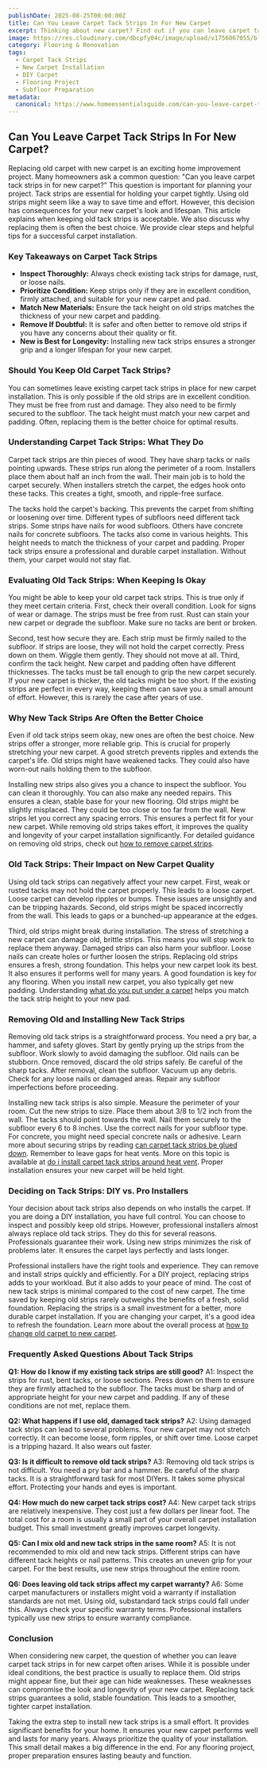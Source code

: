 ```yaml
---
publishDate: 2025-08-25T00:00:00Z
title: Can You Leave Carpet Tack Strips In For New Carpet
excerpt: Thinking about new carpet? Find out if you can leave carpet tack strips in for new carpet installation. Learn when to keep them, when to replace them, and best practices.
image: https://res.cloudinary.com/dbcpfy04c/image/upload/v1756067055/blog_image_1756067051_wwo8mm.webp
category: Flooring & Renovation
tags:
  - Carpet Tack Strips
  - New Carpet Installation
  - DIY Carpet
  - Flooring Project
  - Subfloor Preparation
metadata:
  canonical: https://www.homeessentialsguide.com/can-you-leave-carpet-tack-strips-in-for-new-carpet
---
```


## Can You Leave Carpet Tack Strips In For New Carpet?

Replacing old carpet with new carpet is an exciting home improvement project. Many homeowners ask a common question: "Can you leave carpet tack strips in for new carpet?" This question is important for planning your project. Tack strips are essential for holding your carpet tightly. Using old strips might seem like a way to save time and effort. However, this decision has consequences for your new carpet's look and lifespan. This article explains when keeping old tack strips is acceptable. We also discuss why replacing them is often the best choice. We provide clear steps and helpful tips for a successful carpet installation.

### Key Takeaways on Carpet Tack Strips

*   **Inspect Thoroughly:** Always check existing tack strips for damage, rust, or loose nails.
*   **Prioritize Condition:** Keep strips only if they are in excellent condition, firmly attached, and suitable for your new carpet and pad.
*   **Match New Materials:** Ensure the tack height on old strips matches the thickness of your new carpet and padding.
*   **Remove If Doubtful:** It is safer and often better to remove old strips if you have any concerns about their quality or fit.
*   **New is Best for Longevity:** Installing new tack strips ensures a stronger grip and a longer lifespan for your new carpet.

### Should You Keep Old Carpet Tack Strips?

You can sometimes leave existing carpet tack strips in place for new carpet installation. This is only possible if the old strips are in excellent condition. They must be free from rust and damage. They also need to be firmly secured to the subfloor. The tack height must match your new carpet and padding. Often, replacing them is the better choice for optimal results.

### Understanding Carpet Tack Strips: What They Do

Carpet tack strips are thin pieces of wood. They have sharp tacks or nails pointing upwards. These strips run along the perimeter of a room. Installers place them about half an inch from the wall. Their main job is to hold the carpet securely. When installers stretch the carpet, the edges hook onto these tacks. This creates a tight, smooth, and ripple-free surface.

The tacks hold the carpet's backing. This prevents the carpet from shifting or loosening over time. Different types of subfloors need different tack strips. Some strips have nails for wood subfloors. Others have concrete nails for concrete subfloors. The tacks also come in various heights. This height needs to match the thickness of your carpet and padding. Proper tack strips ensure a professional and durable carpet installation. Without them, your carpet would not stay flat.

### Evaluating Old Tack Strips: When Keeping Is Okay

You might be able to keep your old carpet tack strips. This is true only if they meet certain criteria. First, check their overall condition. Look for signs of wear or damage. The strips must be free from rust. Rust can stain your new carpet or degrade the subfloor. Make sure no tacks are bent or broken.

Second, test how secure they are. Each strip must be firmly nailed to the subfloor. If strips are loose, they will not hold the carpet correctly. Press down on them. Wiggle them gently. They should not move at all. Third, confirm the tack height. New carpet and padding often have different thicknesses. The tacks must be tall enough to grip the new carpet securely. If your new carpet is thicker, the old tacks might be too short. If the existing strips are perfect in every way, keeping them can save you a small amount of effort. However, this is rarely the case after years of use.

### Why New Tack Strips Are Often the Better Choice

Even if old tack strips seem okay, new ones are often the best choice. New strips offer a stronger, more reliable grip. This is crucial for properly stretching your new carpet. A good stretch prevents ripples and extends the carpet's life. Old strips might have weakened tacks. They could also have worn-out nails holding them to the subfloor.

Installing new strips also gives you a chance to inspect the subfloor. You can clean it thoroughly. You can also make any needed repairs. This ensures a clean, stable base for your new flooring. Old strips might be slightly misplaced. They could be too close or too far from the wall. New strips let you correct any spacing errors. This ensures a perfect fit for your new carpet. While removing old strips takes effort, it improves the quality and longevity of your carpet installation significantly. For detailed guidance on removing old strips, check out [how to remove carpet strips](https://homeessentialsguide.com/how-to-remove-carpet-strips).

### Old Tack Strips: Their Impact on New Carpet Quality

Using old tack strips can negatively affect your new carpet. First, weak or rusted tacks may not hold the carpet properly. This leads to a loose carpet. Loose carpet can develop ripples or bumps. These issues are unsightly and can be tripping hazards. Second, old strips might be spaced incorrectly from the wall. This leads to gaps or a bunched-up appearance at the edges.

Third, old strips might break during installation. The stress of stretching a new carpet can damage old, brittle strips. This means you will stop work to replace them anyway. Damaged strips can also harm your subfloor. Loose nails can create holes or further loosen the strips. Replacing old strips ensures a fresh, strong foundation. This helps your new carpet look its best. It also ensures it performs well for many years. A good foundation is key for any flooring. When you install new carpet, you also typically get new padding. Understanding [what do you put under a carpet](https://homeessentialsguide.com/what-do-you-put-under-a-carpet) helps you match the tack strip height to your new pad.

### Removing Old and Installing New Tack Strips

Removing old tack strips is a straightforward process. You need a pry bar, a hammer, and safety gloves. Start by gently prying up the strips from the subfloor. Work slowly to avoid damaging the subfloor. Old nails can be stubborn. Once removed, discard the old strips safely. Be careful of the sharp tacks. After removal, clean the subfloor. Vacuum up any debris. Check for any loose nails or damaged areas. Repair any subfloor imperfections before proceeding.

Installing new tack strips is also simple. Measure the perimeter of your room. Cut the new strips to size. Place them about 3/8 to 1/2 inch from the wall. The tacks should point towards the wall. Nail them securely to the subfloor every 6 to 8 inches. Use the correct nails for your subfloor type. For concrete, you might need special concrete nails or adhesive. Learn more about securing strips by reading [can carpet tack strips be glued down](https://homeessentialsguide.com/can-carpet-tack-strips-be-glued-down). Remember to leave gaps for heat vents. More on this topic is available at [do i install carpet tack strips around heat vent](https://homeessentialsguide.com/do-i-install-carpet-tack-strips-around-heat-vent). Proper installation ensures your new carpet will be held tight.

### Deciding on Tack Strips: DIY vs. Pro Installers

Your decision about tack strips also depends on who installs the carpet. If you are doing a DIY installation, you have full control. You can choose to inspect and possibly keep old strips. However, professional installers almost always replace old tack strips. They do this for several reasons. Professionals guarantee their work. Using new strips minimizes the risk of problems later. It ensures the carpet lays perfectly and lasts longer.

Professional installers have the right tools and experience. They can remove and install strips quickly and efficiently. For a DIY project, replacing strips adds to your workload. But it also adds to your peace of mind. The cost of new tack strips is minimal compared to the cost of new carpet. The time saved by keeping old strips rarely outweighs the benefits of a fresh, solid foundation. Replacing the strips is a small investment for a better, more durable carpet installation. If you are changing your carpet, it's a good idea to refresh the foundation. Learn more about the overall process at [how to change old carpet to new carpet](https://homeessentialsguide.com/how-to-change-old-carpet-to-new-carpet).

### Frequently Asked Questions About Tack Strips

**Q1: How do I know if my existing tack strips are still good?**
A1: Inspect the strips for rust, bent tacks, or loose sections. Press down on them to ensure they are firmly attached to the subfloor. The tacks must be sharp and of appropriate height for your new carpet and padding. If any of these conditions are not met, replace them.

**Q2: What happens if I use old, damaged tack strips?**
A2: Using damaged tack strips can lead to several problems. Your new carpet may not stretch correctly. It can become loose, form ripples, or shift over time. Loose carpet is a tripping hazard. It also wears out faster.

**Q3: Is it difficult to remove old tack strips?**
A3: Removing old tack strips is not difficult. You need a pry bar and a hammer. Be careful of the sharp tacks. It is a straightforward task for most DIYers. It takes some physical effort. Protecting your hands and eyes is important.

**Q4: How much do new carpet tack strips cost?**
A4: New carpet tack strips are relatively inexpensive. They cost just a few dollars per linear foot. The total cost for a room is usually a small part of your overall carpet installation budget. This small investment greatly improves carpet longevity.

**Q5: Can I mix old and new tack strips in the same room?**
A5: It is not recommended to mix old and new tack strips. Different strips can have different tack heights or nail patterns. This creates an uneven grip for your carpet. For the best results, use new strips throughout the entire room.

**Q6: Does leaving old tack strips affect my carpet warranty?**
A6: Some carpet manufacturers or installers might void a warranty if installation standards are not met. Using old, substandard tack strips could fall under this. Always check your specific warranty terms. Professional installers typically use new strips to ensure warranty compliance.

### Conclusion

When considering new carpet, the question of whether you can leave carpet tack strips in for new carpet often arises. While it is possible under ideal conditions, the best practice is usually to replace them. Old strips might appear fine, but their age can hide weaknesses. These weaknesses can compromise the look and longevity of your new carpet. Replacing tack strips guarantees a solid, stable foundation. This leads to a smoother, tighter carpet installation.

Taking the extra step to install new tack strips is a small effort. It provides significant benefits for your home. It ensures your new carpet performs well and lasts for many years. Always prioritize the quality of your installation. This small detail makes a big difference in the end. For any flooring project, proper preparation ensures lasting beauty and function.